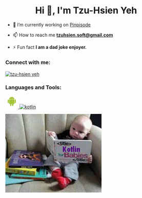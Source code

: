 <h1 align="center">Hi 👋, I'm Tzu-Hsien Yeh</h1>

- 🔭 I’m currently working on [Pinpisode](https://github.com/TzuHsien-Yeh/Pinpisode)

- 📫 How to reach me **tzuhsien.soft@gmail.com**

- ⚡ Fun fact **I am a dad joke enjoyer.**

<h3 align="left">Connect with me:</h3>
<p align="left">
<a href="https://www.linkedin.com/in/tzu-hsien-yeh-71a9b4259/" target="blank"><img align="center" src="https://raw.githubusercontent.com/rahuldkjain/github-profile-readme-generator/master/src/images/icons/Social/linked-in-alt.svg" alt="tzu-hsien yeh" height="30" width="40" /></a>
</p>

<h3 align="left">Languages and Tools:</h3>
<p align="left"> <a href="https://developer.android.com" target="_blank" rel="noreferrer"> <img src="https://raw.githubusercontent.com/devicons/devicon/master/icons/android/android-original-wordmark.svg" alt="android" width="40" height="40"/> </a> <a href="https://kotlinlang.org" target="_blank" rel="noreferrer"> <img src="https://www.vectorlogo.zone/logos/kotlinlang/kotlinlang-icon.svg" alt="kotlin" width="40" height="40"/> </a> </p>


<div align="left">
    <img src ="kotlin for baby.png" alt="isolated" width="300"/>

